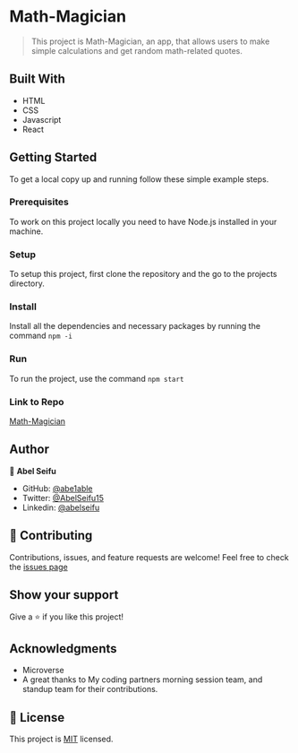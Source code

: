 # Math-Magician


> This project is Math-Magician, an app, that allows users to make simple calculations and get random math-related quotes.

## Built With

- HTML
- CSS
- Javascript
- React

## Getting Started

To get a local copy up and running follow these simple example steps.

### Prerequisites

To work on this project locally you need to have Node.js installed in your machine.

### Setup

To setup this project, first clone the repository and the go to the projects directory.

### Install

Install all the dependencies and necessary packages by running the command `npm -i`

### Run

To run the project, use the command `npm start`

### Link to Repo

[Math-Magician](https://abe1able.github.io/Math-Magician/)

## Author

👤 **Abel Seifu**

- GitHub: [@abe1able](https://github.com/abe1able)
- Twitter: [@AbelSeifu15](https://twitter.com/AbelSeifu15)
- Linkedin: [@abelseifu](https://www.linkedin.com/in/abel-seifu-184543233/)

## 🤝 Contributing

Contributions, issues, and feature requests are welcome!
Feel free to check the [issues page](https://github.com/Abe1able/Math-Magician/issues)

## Show your support

Give a ⭐️ if you like this project!

## Acknowledgments

- Microverse 
- A great thanks to My coding partners morning session team, and standup team for their contributions.

## 📝 License

This project is [MIT](./LICENSE) licensed.
